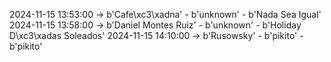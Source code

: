 2024-11-15 13:53:00 -> b'Cafe\xc3\xadna' - b'unknown' - b'Nada Sea Igual'
2024-11-15 13:58:00 -> b'Daniel Montes Ruiz' - b'unknown' - b'Holiday   D\xc3\xadas Soleados'
2024-11-15 14:10:00 -> b'Rusowsky' - b'pikito' - b'pikito'
